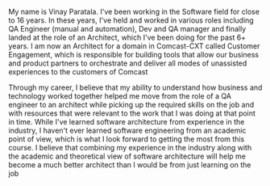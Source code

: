 My name is Vinay Paratala. I've been working in the Software field for close to 16 years. In these years, I've held and worked in various roles including QA Engineer (manual and automation), Dev and QA manager and finally landed at the role of an Architect, which I've been doing for the past 6+ years. I am now an Architect for a domain in Comcast-CXT called Customer Engagement, which is responsible for building tools that allow our business and product partners to orchestrate and deliver all modes of unassisted experiences to the customers of Comcast

Through my career, I believe that my ability to understand how business and technology worked together helped me move from the role of a QA engineer to an architect while picking up the required skills on the job and with resources that were relevant to the work that I was doing at that point in time. While I've learned software architecture from experience in the industry, I haven't ever learned software engineering from an academic point of view, which is what I look forward to getting the most from this course. I believe that combining my experience in the industry along with the academic and theoretical view of software architecture will help me become a much better architect than I would be from just learning on the job
